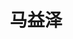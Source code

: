 ---
title: "马益泽" # 姓名
position: "硕士" # 写硕士或博士
contact: "mayz@mail.nankai.edu.cn" # 邮箱
description: "仿生软体机器人" # 研究课题
photo: "/url_test/student/mayize/photo.jpg" # 把wanghai改成自己名字的拼音
degree: 南开大学学士
place: 6
item:
- 以第一作者发表EI期刊/会议论文2篇
- 天津机器人科技创新奖
- 中国国际大学生创新大赛天津市铜奖
- 第十一届“中银杯”青年创青春大赛天津市铜奖
papers:
- "Yize Ma (马益泽), Qingxiang Wu, Zehao Qiu, Yongchun Fang, and Ning Sun, Modeling and precise tracking control of spatial bending pneumatic soft actuators, Biomimetic Intelligence and Robotics, vol. 4, no.4, Dec. 2024.  (EI检索，已录用)"
- "Yize Ma (马益泽), Qingxiang Wu, Zehao Qiu, and Ning Sun, Gait-Planning-Based Path Planning for Crocodile-inspired Pneumatic Soft Robots,The International Conference on Applied Nonlinear Dynamics, Vibration, and Control (ICANDVC), Hong Kong, China, Dec. 2023. (EI检索，已录用)"
---